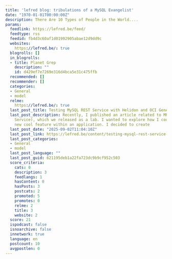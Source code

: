 ```yaml
---
title: 'lefred blog: tribulations of a MySQL Evangelist'
date: "1970-01-01T00:00:00Z"
description: There Are 10 Types of People in the World....
params:
  feedlink: https://lefred.be/feed/
  feedtype: rss
  feedid: fb4d3c60af1d01992905abae12d9dd9c
  websites:
    https://lefred.be/: true
  blogrolls: []
  in_blogrolls:
  - title: Planet Grep
    description: ""
    id: d429ef7e7269e316d4bca5e31c475ffb
  recommended: []
  recommender: []
  categories:
  - General
  - model
  relme:
    https://lefred.be/: true
  last_post_title: Testing MySQL REST Service with Helidon and OCI GenAI
  last_post_description: Recently, I published an article related to MRS (MySQL REST
    Service), which we released as a lab. I wanted to explore how I could use this
    new cool feature within an application. I decided to create
  last_post_date: "2025-09-02T11:04:10Z"
  last_post_link: https://lefred.be/content/testing-mysql-rest-service-with-helidon-and-oci-genai/
  last_post_categories:
  - General
  - model
  last_post_language: ""
  last_post_guid: 621195deb1a22fa723dc9b9cf952c503
  score_criteria:
    cats: 0
    description: 3
    feedlangs: 1
    hasContent: 0
    hasPosts: 3
    postcats: 2
    promoted: 5
    promotes: 0
    relme: 2
    title: 3
    website: 2
  score: 21
  ispodcast: false
  isnoarchive: false
  innetwork: true
  language: en
  postcount: 10
  avgpostlen: 0
---
```

